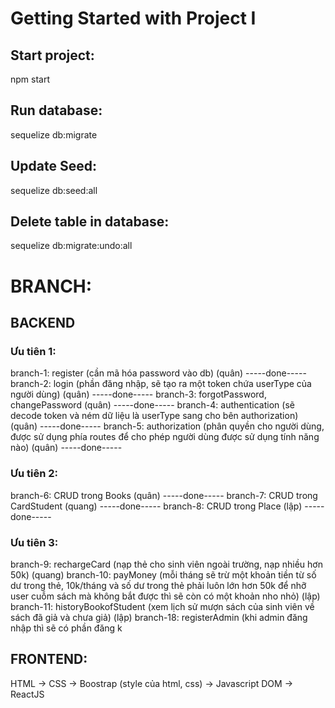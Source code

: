 
# Getting Started with Project I 
## Start project: 
npm start

## Run database: 
sequelize db:migrate 

## Update Seed: 
sequelize db:seed:all 

## Delete table in database: 
sequelize db:migrate:undo:all 



# BRANCH: 

## BACKEND
### Ưu tiên 1:
branch-1: register (cần mã hóa password vào db) (quân)                     -----done-----
branch-2: login (phần đăng nhập, sẽ tạo ra một token chứa userType của người dùng) (quân)          -----done-----
branch-3: forgotPassword, changePassword (quân)             -----done-----
branch-4: authentication (sẽ decode token và ném dữ liệu là userType sang cho bên authorization) (quân)          -----done-----
branch-5: authorization (phân quyền cho người dùng, được sử dụng phía routes để cho phép người dùng được sử dụng tính năng nào) (quân)          -----done-----

### Ưu tiên 2:
branch-6: CRUD trong Books (quân)             -----done-----
branch-7: CRUD trong CardStudent (quang)       -----done-----
branch-8: CRUD trong Place (lập)              -----done-----

### Ưu tiên 3:
branch-9: rechargeCard (nạp thẻ cho sinh viên ngoài trường, nạp nhiều hơn 50k) (quang)
branch-10: payMoney (mỗi tháng sẽ trừ một khoản tiền từ số dư trong thẻ, 10k/tháng và số dư trong thẻ phải luôn lớn hơn 50k để nhỡ user cuỗm sách mà không bắt được thì sẽ còn có một khoản nho nhỏ) (lập)
branch-11: historyBookofStudent (xem lịch sử mượn sách của sinh viên về sách đã giả và chưa giả) (lập)
branch-18: registerAdmin (khi admin đăng nhập thì sẽ có phần đăng k


## FRONTEND:

HTML -> CSS -> Boostrap (style của html, css) -> Javascript DOM -> ReactJS
